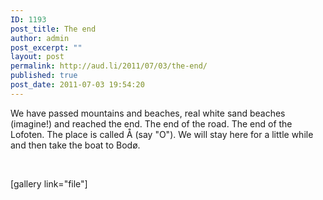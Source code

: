 ```yaml
---
ID: 1193
post_title: The end
author: admin
post_excerpt: ""
layout: post
permalink: http://aud.li/2011/07/03/the-end/
published: true
post_date: 2011-07-03 19:54:20
---
```

We have passed mountains and beaches, real white sand beaches (imagine!) and reached the end. The end of the road. The end of the Lofoten. The place is called Å (say "O"). We will stay here for a little while and then take the boat to Bodø.

&nbsp;

[gallery link="file"]

&nbsp;
